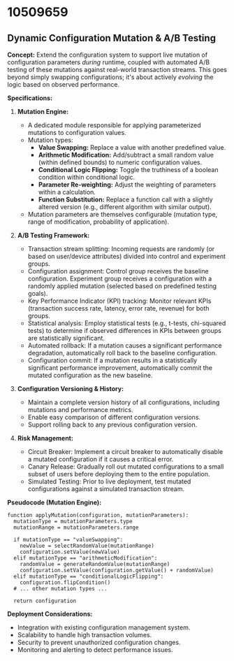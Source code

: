 # 10509659

## Dynamic Configuration Mutation & A/B Testing

**Concept:** Extend the configuration system to support live mutation of configuration parameters *during* runtime, coupled with automated A/B testing of these mutations against real-world transaction streams. This goes beyond simply swapping configurations; it's about actively *evolving* the logic based on observed performance.

**Specifications:**

1.  **Mutation Engine:**
    *   A dedicated module responsible for applying parameterized mutations to configuration values.
    *   Mutation types:
        *   **Value Swapping:** Replace a value with another predefined value.
        *   **Arithmetic Modification:** Add/subtract a small random value (within defined bounds) to numeric configuration values.
        *   **Conditional Logic Flipping:**  Toggle the truthiness of a boolean condition within conditional logic.
        *   **Parameter Re-weighting:**  Adjust the weighting of parameters within a calculation.
        *   **Function Substitution:** Replace a function call with a slightly altered version (e.g., different algorithm with similar output).
    *   Mutation parameters are themselves configurable (mutation type, range of modification, probability of application).

2.  **A/B Testing Framework:**
    *   Transaction stream splitting: Incoming requests are randomly (or based on user/device attributes) divided into control and experiment groups.
    *   Configuration assignment:  Control group receives the baseline configuration. Experiment group receives a configuration with a randomly applied mutation (selected based on predefined testing goals).
    *   Key Performance Indicator (KPI) tracking:  Monitor relevant KPIs (transaction success rate, latency, error rate, revenue) for both groups.
    *   Statistical analysis:  Employ statistical tests (e.g., t-tests, chi-squared tests) to determine if observed differences in KPIs between groups are statistically significant.
    *   Automated rollback: If a mutation causes a significant performance degradation, automatically roll back to the baseline configuration.
    *   Configuration commit:  If a mutation results in a statistically significant performance improvement, automatically commit the mutated configuration as the new baseline.

3.  **Configuration Versioning & History:**
    *   Maintain a complete version history of all configurations, including mutations and performance metrics.
    *   Enable easy comparison of different configuration versions.
    *   Support rolling back to any previous configuration version.

4.  **Risk Management:**
    *   Circuit Breaker: Implement a circuit breaker to automatically disable a mutated configuration if it causes a critical error.
    *   Canary Release: Gradually roll out mutated configurations to a small subset of users before deploying them to the entire population.
    *   Simulated Testing:  Prior to live deployment, test mutated configurations against a simulated transaction stream.

**Pseudocode (Mutation Engine):**

```
function applyMutation(configuration, mutationParameters):
  mutationType = mutationParameters.type
  mutationRange = mutationParameters.range

  if mutationType == "valueSwapping":
    newValue = selectRandomValue(mutationRange)
    configuration.setValue(newValue)
  elif mutationType == "arithmeticModification":
    randomValue = generateRandomValue(mutationRange)
    configuration.setValue(configuration.getValue() + randomValue)
  elif mutationType == "conditionalLogicFlipping":
    configuration.flipCondition()
  # ... other mutation types ...

  return configuration
```

**Deployment Considerations:**

*   Integration with existing configuration management system.
*   Scalability to handle high transaction volumes.
*   Security to prevent unauthorized configuration changes.
*   Monitoring and alerting to detect performance issues.